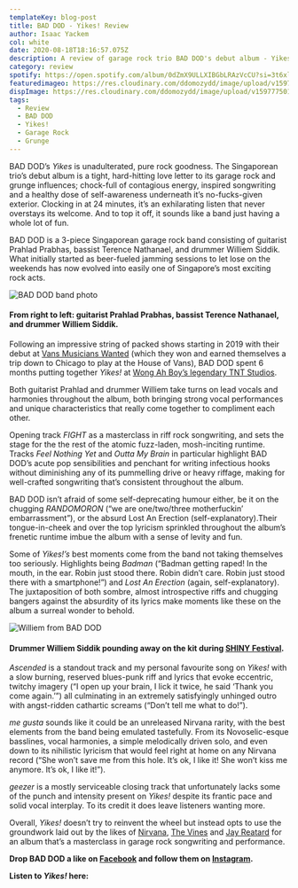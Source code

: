 ```yaml
---
templateKey: blog-post
title: BAD DOD - Yikes! Review
author: Isaac Yackem
col: white
date: 2020-08-18T18:16:57.075Z
description: A review of garage rock trio BAD DOD's debut album - Yikes!.
category: review
spotify: https://open.spotify.com/album/0dZmX9ULLXIBGbLRAzVcCU?si=3t6xlDuRQFS-xS3wuq_c6g
featuredimageo: https://res.cloudinary.com/ddomozydd/image/upload/v1597774819/baddodbanner_othlln.jpg
dispImage: https://res.cloudinary.com/ddomozydd/image/upload/v1597775014/baddodcard_m6tsnt.jpg
tags:
  - Review
  - BAD DOD
  - Yikes!
  - Garage Rock
  - Grunge
---
```

BAD DOD’s *Yikes* is unadulterated, pure rock goodness. The Singaporean trio’s debut album is a tight, hard-hitting love letter to its garage rock and grunge influences; chock-full of contagious energy, inspired songwriting and a healthy dose of self-awareness underneath it’s no-fucks-given exterior. Clocking in at 24 minutes, it’s an exhilarating listen that never overstays its welcome. And to top it off, it sounds like a band just having a whole lot of fun.

BAD DOD is a 3-piece Singaporean garage rock band consisting of guitarist Prahlad Prabhas, bassist Terence Nathanael, and drummer Williem Siddik. What initially started as beer-fueled jamming sessions to let lose on the weekends has now evolved into easily one of Singapore’s most exciting rock acts.

![BAD DOD band photo](https://res.cloudinary.com/ddomozydd/image/upload/v1597775295/baddod_msvfqo.jpg "BAD DOD band photo")

#### From right to left: guitarist Prahlad Prabhas, bassist Terence Nathanael, and drummer Williem Siddik.

Following an impressive string of packed shows starting in 2019 with their debut at [Vans Musicians Wanted](https://www.bandwagon.asia/articles/vans-musicians-wanted-2019-bad-dod-takes-the-crown-shirly-temple-and-elsa-mickayla-impress) (which they won and earned themselves a trip down to Chicago to play at the House of Vans), BAD DOD spent 6 months putting together *Yikes!* at [Wong Ah Boy’s legendary TNT Studios](https://www.facebook.com/TNT-Music-Productions-164405460257203/).

Both guitarist Prahlad and drummer Williem take turns on lead vocals and harmonies throughout the album, both bringing strong vocal performances and unique characteristics that really come together to compliment each other. 

Opening track *FIGHT* as a masterclass in riff rock songwriting, and sets the stage for the the rest of the atomic fuzz-laden, mosh-inciting runtime. Tracks *Feel Nothing Yet* and *Outta My Brain* in particular highlight BAD DOD’s acute pop sensibilities and penchant for writing infectious hooks without diminishing any of its pummelling drive or heavy riffage, making for well-crafted songwriting that’s consistent throughout the album. 

BAD DOD isn’t afraid of some self-deprecating humour either, be it on the chugging *RANDOMORON* (“we are one/two/three motherfuckin’ embarrassment”), or the absurd Lost An Erection (self-explanatory).Their tongue-in-cheek and over the top lyricism sprinkled throughout the album’s frenetic runtime imbue the album with a sense of levity and fun.

Some of *Yikes!’s* best moments come from the band not taking themselves too seriously. Highlights being *Badman* (“Badman getting raped! In the mouth, in the ear. Robin just stood there. Robin didn’t care. Robin just stood there with a smartphone!”) and *Lost An Erection* (again, self-explanatory). The juxtaposition of both sombre, almost introspective riffs and chugging bangers against the absurdity of its lyrics make moments like these on the album a surreal wonder to behold. 

![Williem from BAD DOD](https://res.cloudinary.com/ddomozydd/image/upload/v1597775924/williem_idsrly.jpg "Williem from BAD DOD")

#### Drummer Williem Siddik pounding away on the kit during [SHINY Festival](https://bigduckmusic.com/gigs/shiny-festival-2019/).

*Ascended* is a standout track and my personal favourite song on *Yikes!* with a slow burning, reserved blues-punk riff and lyrics that evoke eccentric, twitchy imagery (“I open up your brain, I lick it twice, he said ‘Thank you come again.’”) all culminating in an extremely satisfyingly unhinged outro with angst-ridden cathartic screams (“Don’t tell me what to do!”).

*me gusta* sounds like it could be an unreleased Nirvana rarity, with the best elements from the band being emulated tastefully. From its Novoselic-esque basslines, vocal harmonies, a simple melodically driven solo, and even down to its nihilistic lyricism that would feel right at home on any Nirvana record (“She won’t save me from this hole. It’s ok, I like it! She won’t kiss me anymore. It’s ok, I like it!”).

*geezer* is a mostly serviceable closing track that unfortunately lacks some of the punch and intensity present on *Yikes!* despite its frantic pace and solid vocal interplay. To its credit it does leave listeners wanting more.

Overall, *Yikes!* doesn’t try to reinvent the wheel but instead opts to use the groundwork laid out by the likes of [Nirvana](https://open.spotify.com/album/7wOOA7l306K8HfBKfPoafr?si=67UUl_JGQbaj7f_1NdBtWg), [The Vines](https://open.spotify.com/album/14rRGdr4K5UoaEFVw9jqBG?si=mhiLUwtlTO67K1lQgH-34g) and [Jay Reatard](https://open.spotify.com/album/38njU9hUDO2ruEJN8SzEvl?si=733vQ3OFSFKN0ZLB0nNJ1g) for an album that’s a masterclass in garage rock songwriting and performance.

**Drop BAD DOD a like on [Facebook](https://www.facebook.com/baddodband/) and follow them on [Instagram](https://www.instagram.com/baddodband/).**

**Listen to *Yikes!* here:**